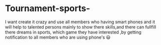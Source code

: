 # Tournament-sports-
I want create it crazy and use all members who having smart phones and it will help to talented persons mainly to show there skills,and there can fullfill there dreams in sports, which game they have interested ,by getting notification to all members who are using phone's 😃
